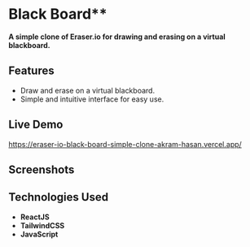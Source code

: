 # Black Board**

**A simple clone of Eraser.io for drawing and erasing on a virtual blackboard.**

## **Features**
- Draw and erase on a virtual blackboard.
- Simple and intuitive interface for easy use.

## **Live Demo**
https://eraser-io-black-board-simple-clone-akram-hasan.vercel.app/

## **Screenshots**


## **Technologies Used**
- **ReactJS**  
- **TailwindCSS**  
- **JavaScript**


